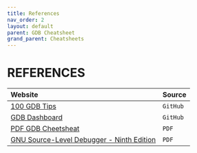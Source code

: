```yaml
---
title: References
nav_order: 2
layout: default
parent: GDB Cheatsheet
grand_parent: Cheatsheets
---
```


# **REFERENCES**

| Website | Source |
| :------ | :----- |
| [100 GDB Tips](https://github.com/hellogcc/100-gdb-tips)                                                      | `GitHub` |
| [GDB Dashboard](https://github.com/cyrus-and/gdb-dashboard)                                                   | `GitHub` |
| [PDF GDB Cheetsheat](https://raw.githubusercontent.com/hellogcc/100-gdb-tips/master/refcard.pdf)              | `PDF`    |
| [GNU Source-Level Debugger - Ninth Edition](https://www.eecs.umich.edu/courses/eecs373/readings/Debugger.pdf) | `PDF`    |
